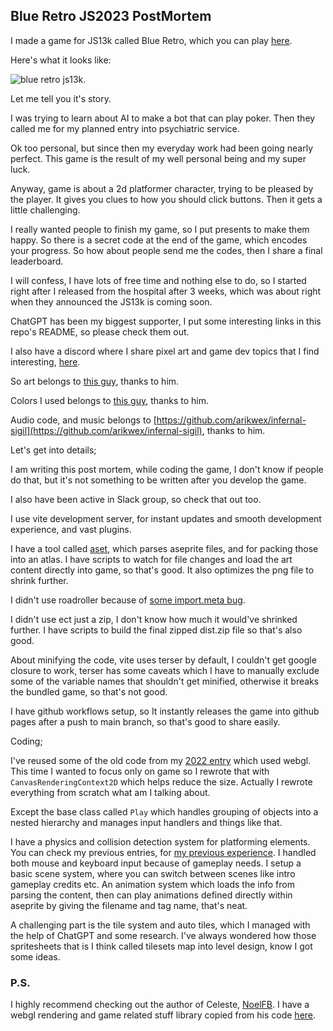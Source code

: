 ## Blue Retro JS2023 PostMortem

I made a game for JS13k called Blue Retro, which you can play [here]().

Here's what it looks like:

![blue retro js13k]().

Let me tell you it's story.

I was trying to learn about AI to make a bot that can play poker. Then they called me for my planned entry into psychiatric service.

Ok too personal, but since then my everyday work had been going nearly perfect. This game is the result of my well personal being and my super luck.

Anyway, game is about a 2d platformer character, trying to be pleased by the player. It gives you clues to how you should click buttons. Then it gets a little challenging.

I really wanted people to finish my game, so I put presents to make them happy. So there is a secret code at the end of the game, which encodes your progress. So how about people send me the codes, then I share a final leaderboard.

I will confess, I have lots of free time and nothing else to do, so I started right after I released from the hospital after 3 weeks, which was about right when they announced the JS13k is coming soon. 

ChatGPT has been my biggest supporter, I put some interesting links in this repo's README, so please check them out.

I also have a discord where I share pixel art and game dev topics that I find interesting, [here](https://discord.gg/6CnntAz9).

So art belongs to [this guy](https://twitter.com/_V3X3D/status/1683813077022658562?s=20), thanks to him.

Colors I used belongs to [this guy](https://twitter.com/mr_catfry/status/1684182716051234818?s=20), thanks to him.

Audio code, and music belongs to [https://github.com/arikwex/infernal-sigil](https://github.com/arikwex/infernal-sigil), thanks to him.

Let's get into details;

I am writing this post mortem, while coding the game, I don't know if people do that, but it's not something to be written after you develop the game.

I also have been active in Slack group, so check that out too.

I use vite development server, for instant updates and smooth development experience, and vast plugins.

I have a tool called [aset](https://github.com/eguneys/aset), which parses aseprite files, and for packing those into an atlas. I have scripts to watch for file changes and load the art content directly into game, so that's good. It also optimizes the png file to shrink further.

I didn't use roadroller because of [some import.meta bug](https://stackoverflow.com/questions/76765987/cannot-use-import-meta-even-though-type-module-is-enabled-on-github-pages).

I didn't use ect just a zip, I don't know how much it would've shrinked further. I have scripts to build the final zipped dist.zip file so that's also good.

About minifying the code, vite uses terser by default, I couldn't get google closure to work, terser has some caveats which I have to manually exclude some of the variable names that shouldn't get minified, otherwise it breaks the bundled game, so that's not good.

I have github workflows setup, so It instantly releases the game into github pages after a push to main branch, so that's good to share easily.

Coding;

I've reused some of the old code from my [2022 entry](https://github.com/eguneys/mavi-js2022) which used webgl. This time I wanted to focus only on game so I rewrote that with `CanvasRenderingContext2D` which helps reduce the size. Actually I rewrote everything from scratch what am I talking about.

Except the base class called `Play` which handles grouping of objects into a nested hierarchy and manages input handlers and things like that.

I have a physics and collision detection system for platforming elements. You can check my previous entries, for [my previous experience](https://eguneys.github.io/js13k2020.html).
I handled both mouse and keyboard input because of gameplay needs.
I setup a basic scene system, where you can switch between scenes like intro gameplay credits etc.
An animation system which loads the info from parsing the content, then can play animations defined directly within aseprite by giving the filename and tag name, that's neat.

A challenging part is the tile system and auto tiles, which I managed with the help of ChatGPT and some research. I've always wondered how those spritesheets that is I think called tilesets map into level design, know I got some ideas.


### P.S.

I highly recommend checking out the author of Celeste, [NoelFB](https://github.com/NoelFB). I have a webgl rendering and game related stuff library copied from his code [here](https://github.com/eguneys/blah).

